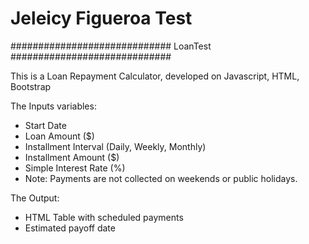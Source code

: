 
# Jeleicy Figueroa Test

#############################
LoanTest
#############################

This is a Loan Repayment Calculator, developed on Javascript, HTML, Bootstrap

The Inputs variables:
- Start Date
- Loan Amount ($)
- Installment Interval (Daily, Weekly, Monthly)
- Installment Amount ($)
- Simple Interest Rate (%)
- Note: Payments are not collected on weekends or public holidays.

The Output:
- HTML Table with scheduled payments
- Estimated payoff date
